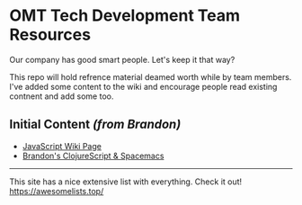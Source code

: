 # OMT Tech Development Team Resources

Our company has good smart people. Let's keep it that way?

This repo will hold refrence material deamed worth while by team members. I've added some content to the wiki and encourage people read existing contnent and add some too.

## Initial Content _(from Brandon)_
 - [JavaScript Wiki Page](https://github.com/omttech/dev-team-resources/wiki/JavaScript)
 - [Brandon's ClojureScript & Spacemacs](https://github.com/omttech/dev-team-resources/wiki/Brandon's-Special-Place-(ClojureScript,-Spacemacs,-etc))
 
---

This site has a nice extensive list with everything. Check it out!
https://awesomelists.top/
